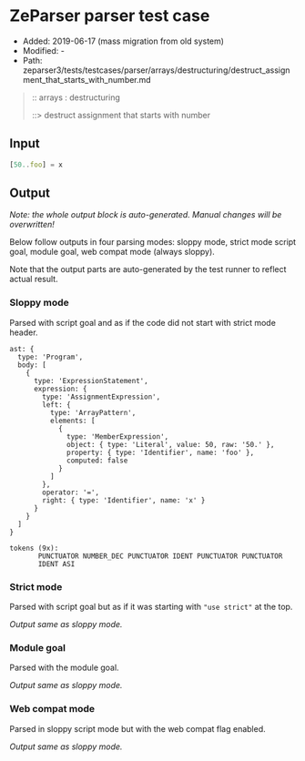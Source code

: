 # ZeParser parser test case

- Added: 2019-06-17 (mass migration from old system)
- Modified: -
- Path: zeparser3/tests/testcases/parser/arrays/destructuring/destruct_assignment_that_starts_with_number.md

> :: arrays : destructuring
>
> ::> destruct assignment that starts with number

## Input

`````js
[50..foo] = x
`````

## Output

_Note: the whole output block is auto-generated. Manual changes will be overwritten!_

Below follow outputs in four parsing modes: sloppy mode, strict mode script goal, module goal, web compat mode (always sloppy).

Note that the output parts are auto-generated by the test runner to reflect actual result.

### Sloppy mode

Parsed with script goal and as if the code did not start with strict mode header.

`````
ast: {
  type: 'Program',
  body: [
    {
      type: 'ExpressionStatement',
      expression: {
        type: 'AssignmentExpression',
        left: {
          type: 'ArrayPattern',
          elements: [
            {
              type: 'MemberExpression',
              object: { type: 'Literal', value: 50, raw: '50.' },
              property: { type: 'Identifier', name: 'foo' },
              computed: false
            }
          ]
        },
        operator: '=',
        right: { type: 'Identifier', name: 'x' }
      }
    }
  ]
}

tokens (9x):
       PUNCTUATOR NUMBER_DEC PUNCTUATOR IDENT PUNCTUATOR PUNCTUATOR
       IDENT ASI
`````

### Strict mode

Parsed with script goal but as if it was starting with `"use strict"` at the top.

_Output same as sloppy mode._

### Module goal

Parsed with the module goal.

_Output same as sloppy mode._

### Web compat mode

Parsed in sloppy script mode but with the web compat flag enabled.

_Output same as sloppy mode._

